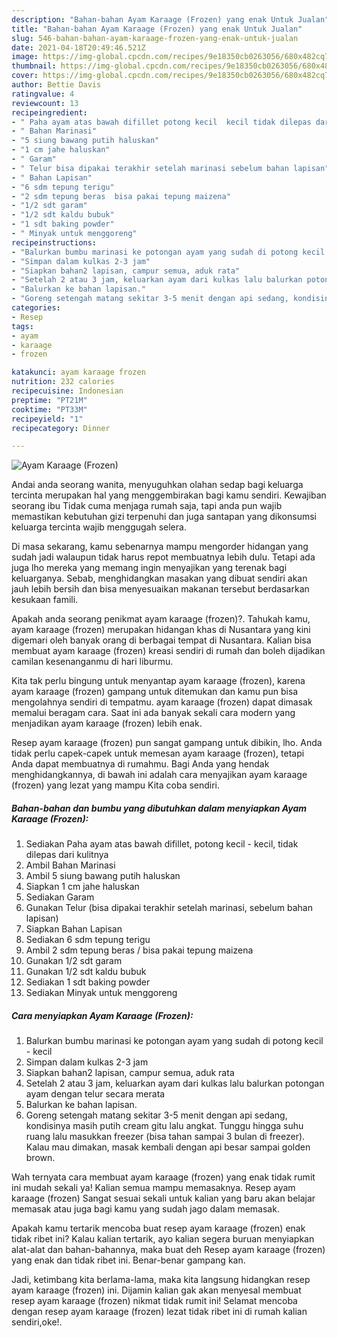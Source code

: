```yaml
---
description: "Bahan-bahan Ayam Karaage (Frozen) yang enak Untuk Jualan"
title: "Bahan-bahan Ayam Karaage (Frozen) yang enak Untuk Jualan"
slug: 546-bahan-bahan-ayam-karaage-frozen-yang-enak-untuk-jualan
date: 2021-04-18T20:49:46.521Z
image: https://img-global.cpcdn.com/recipes/9e18350cb0263056/680x482cq70/ayam-karaage-frozen-foto-resep-utama.jpg
thumbnail: https://img-global.cpcdn.com/recipes/9e18350cb0263056/680x482cq70/ayam-karaage-frozen-foto-resep-utama.jpg
cover: https://img-global.cpcdn.com/recipes/9e18350cb0263056/680x482cq70/ayam-karaage-frozen-foto-resep-utama.jpg
author: Bettie Davis
ratingvalue: 4
reviewcount: 13
recipeingredient:
- " Paha ayam atas bawah difillet potong kecil  kecil tidak dilepas dari kulitnya"
- " Bahan Marinasi"
- "5 siung bawang putih haluskan"
- "1 cm jahe haluskan"
- " Garam"
- " Telur bisa dipakai terakhir setelah marinasi sebelum bahan lapisan"
- " Bahan Lapisan"
- "6 sdm tepung terigu"
- "2 sdm tepung beras  bisa pakai tepung maizena"
- "1/2 sdt garam"
- "1/2 sdt kaldu bubuk"
- "1 sdt baking powder"
- " Minyak untuk menggoreng"
recipeinstructions:
- "Balurkan bumbu marinasi ke potongan ayam yang sudah di potong kecil - kecil"
- "Simpan dalam kulkas 2-3 jam"
- "Siapkan bahan2 lapisan, campur semua, aduk rata"
- "Setelah 2 atau 3 jam, keluarkan ayam dari kulkas lalu balurkan potongan ayam dengan telur secara merata"
- "Balurkan ke bahan lapisan."
- "Goreng setengah matang sekitar 3-5 menit dengan api sedang, kondisinya masih putih cream gitu lalu angkat. Tunggu hingga suhu ruang lalu masukkan freezer (bisa tahan sampai 3 bulan di freezer). Kalau mau dimakan, masak kembali dengan api besar sampai golden brown."
categories:
- Resep
tags:
- ayam
- karaage
- frozen

katakunci: ayam karaage frozen 
nutrition: 232 calories
recipecuisine: Indonesian
preptime: "PT21M"
cooktime: "PT33M"
recipeyield: "1"
recipecategory: Dinner

---
```



![Ayam Karaage (Frozen)](https://img-global.cpcdn.com/recipes/9e18350cb0263056/680x482cq70/ayam-karaage-frozen-foto-resep-utama.jpg)

Andai anda seorang wanita, menyuguhkan olahan sedap bagi keluarga tercinta merupakan hal yang menggembirakan bagi kamu sendiri. Kewajiban seorang ibu Tidak cuma menjaga rumah saja, tapi anda pun wajib memastikan kebutuhan gizi terpenuhi dan juga santapan yang dikonsumsi keluarga tercinta wajib menggugah selera.

Di masa  sekarang, kamu sebenarnya mampu mengorder hidangan yang sudah jadi walaupun tidak harus repot membuatnya lebih dulu. Tetapi ada juga lho mereka yang memang ingin menyajikan yang terenak bagi keluarganya. Sebab, menghidangkan masakan yang dibuat sendiri akan jauh lebih bersih dan bisa menyesuaikan makanan tersebut berdasarkan kesukaan famili. 



Apakah anda seorang penikmat ayam karaage (frozen)?. Tahukah kamu, ayam karaage (frozen) merupakan hidangan khas di Nusantara yang kini digemari oleh banyak orang di berbagai tempat di Nusantara. Kalian bisa membuat ayam karaage (frozen) kreasi sendiri di rumah dan boleh dijadikan camilan kesenanganmu di hari liburmu.

Kita tak perlu bingung untuk menyantap ayam karaage (frozen), karena ayam karaage (frozen) gampang untuk ditemukan dan kamu pun bisa mengolahnya sendiri di tempatmu. ayam karaage (frozen) dapat dimasak memalui beragam cara. Saat ini ada banyak sekali cara modern yang menjadikan ayam karaage (frozen) lebih enak.

Resep ayam karaage (frozen) pun sangat gampang untuk dibikin, lho. Anda tidak perlu capek-capek untuk memesan ayam karaage (frozen), tetapi Anda dapat membuatnya di rumahmu. Bagi Anda yang hendak menghidangkannya, di bawah ini adalah cara menyajikan ayam karaage (frozen) yang lezat yang mampu Kita coba sendiri.

<!--inarticleads1-->

##### Bahan-bahan dan bumbu yang dibutuhkan dalam menyiapkan Ayam Karaage (Frozen):

1. Sediakan  Paha ayam atas bawah difillet, potong kecil - kecil, tidak dilepas dari kulitnya
1. Ambil  Bahan Marinasi
1. Ambil 5 siung bawang putih haluskan
1. Siapkan 1 cm jahe haluskan
1. Sediakan  Garam
1. Gunakan  Telur (bisa dipakai terakhir setelah marinasi, sebelum bahan lapisan)
1. Siapkan  Bahan Lapisan
1. Sediakan 6 sdm tepung terigu
1. Ambil 2 sdm tepung beras / bisa pakai tepung maizena
1. Gunakan 1/2 sdt garam
1. Gunakan 1/2 sdt kaldu bubuk
1. Sediakan 1 sdt baking powder
1. Sediakan  Minyak untuk menggoreng




<!--inarticleads2-->

##### Cara menyiapkan Ayam Karaage (Frozen):

1. Balurkan bumbu marinasi ke potongan ayam yang sudah di potong kecil - kecil
1. Simpan dalam kulkas 2-3 jam
1. Siapkan bahan2 lapisan, campur semua, aduk rata
1. Setelah 2 atau 3 jam, keluarkan ayam dari kulkas lalu balurkan potongan ayam dengan telur secara merata
1. Balurkan ke bahan lapisan.
1. Goreng setengah matang sekitar 3-5 menit dengan api sedang, kondisinya masih putih cream gitu lalu angkat. Tunggu hingga suhu ruang lalu masukkan freezer (bisa tahan sampai 3 bulan di freezer). Kalau mau dimakan, masak kembali dengan api besar sampai golden brown.




Wah ternyata cara membuat ayam karaage (frozen) yang enak tidak rumit ini mudah sekali ya! Kalian semua mampu memasaknya. Resep ayam karaage (frozen) Sangat sesuai sekali untuk kalian yang baru akan belajar memasak atau juga bagi kamu yang sudah jago dalam memasak.

Apakah kamu tertarik mencoba buat resep ayam karaage (frozen) enak tidak ribet ini? Kalau kalian tertarik, ayo kalian segera buruan menyiapkan alat-alat dan bahan-bahannya, maka buat deh Resep ayam karaage (frozen) yang enak dan tidak ribet ini. Benar-benar gampang kan. 

Jadi, ketimbang kita berlama-lama, maka kita langsung hidangkan resep ayam karaage (frozen) ini. Dijamin kalian gak akan menyesal membuat resep ayam karaage (frozen) nikmat tidak rumit ini! Selamat mencoba dengan resep ayam karaage (frozen) lezat tidak ribet ini di rumah kalian sendiri,oke!.

